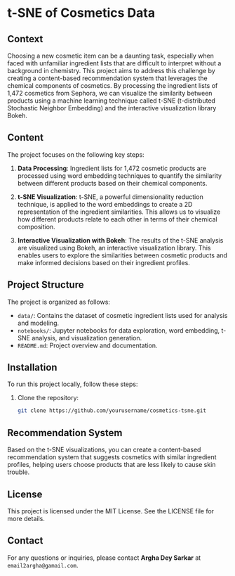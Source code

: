 # t-SNE of Cosmetics Data

## Context

Choosing a new cosmetic item can be a daunting task, especially when faced with unfamiliar ingredient lists that are difficult to interpret without a background in chemistry. This project aims to address this challenge by creating a content-based recommendation system that leverages the chemical components of cosmetics. By processing the ingredient lists of 1,472 cosmetics from Sephora, we can visualize the similarity between products using a machine learning technique called t-SNE (t-distributed Stochastic Neighbor Embedding) and the interactive visualization library Bokeh.

## Content

The project focuses on the following key steps:

1. **Data Processing**: Ingredient lists for 1,472 cosmetic products are processed using word embedding techniques to quantify the similarity between different products based on their chemical components.

2. **t-SNE Visualization**: t-SNE, a powerful dimensionality reduction technique, is applied to the word embeddings to create a 2D representation of the ingredient similarities. This allows us to visualize how different products relate to each other in terms of their chemical composition.

3. **Interactive Visualization with Bokeh**: The results of the t-SNE analysis are visualized using Bokeh, an interactive visualization library. This enables users to explore the similarities between cosmetic products and make informed decisions based on their ingredient profiles.

## Project Structure

The project is organized as follows:

- `data/`: Contains the dataset of cosmetic ingredient lists used for analysis and modeling.
- `notebooks/`: Jupyter notebooks for data exploration, word embedding, t-SNE analysis, and visualization generation.
- `README.md`: Project overview and documentation.

## Installation

To run this project locally, follow these steps:

1. Clone the repository:
   ```sh
   git clone https://github.com/yourusername/cosmetics-tsne.git
## Recommendation System

Based on the t-SNE visualizations, you can create a content-based recommendation system that suggests cosmetics with similar ingredient profiles, helping users choose products that are less likely to cause skin trouble.

## License

This project is licensed under the MIT License. See the LICENSE file for more details.

## Contact

For any questions or inquiries, please contact **Argha Dey Sarkar** at `email2argha@gamail.com`.
